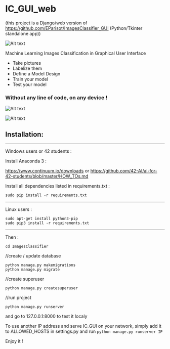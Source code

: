 # IC_GUI_web

(this project is a Django/web version of https://github.com/EParisot/ImagesClassifier_GUI (Python/Tkinter standalone app))

![Alt text](/screenshot_IC_GUI.bmp?raw=true "IC_GUI")

Machine Learning Images Classification in Graphical User Interface
* Take pictures
* Labelize them
* Define a Model Design
* Train your model 
* Test your model

### Without any line of code, on any device !

![Alt text](/screenshot_model.bmp?raw=true "Model")

![Alt text](/screenshot_training.bmp?raw=true "Training")

## Installation:

-----------------------------------------

Windows users or 42 students :

Install Anaconda 3 :

https://www.continuum.io/downloads
or
https://github.com/42-AI/ai-for-42-students/blob/master/HOW_TOs.md

Install all dependencies listed in requirements.txt :
```
sudo pip install -r requirements.txt
```

-----------------------------------------

Linux users :
```
sudo apt-get install python3-pip
sudo pip3 install -r requirements.txt
```

-----------------------------------------

Then :
```
cd ImagesClassifier
```

//create / update database
```
python manage.py makemigrations
python manage.py migrate
```

//create superuser
```
python manage.py createsuperuser
```

//run project
```
python manage.py runserver
```

and go to 127.0.0.1:8000 to test it localy

To use another IP address and serve IC_GUI on your network, simply add it to ALLOWED_HOSTS in settings.py and run ```python manage.py runserver IP```

Enjoy it !
